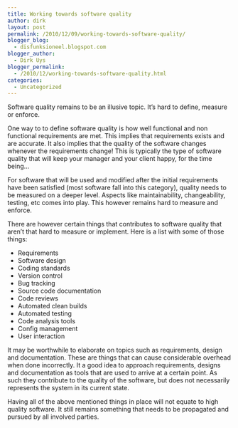 ```yaml
---
title: Working towards software quality
author: dirk
layout: post
permalink: /2010/12/09/working-towards-software-quality/
blogger_blog:
  - disfunksioneel.blogspot.com
blogger_author:
  - Dirk Uys
blogger_permalink:
  - /2010/12/working-towards-software-quality.html
categories:
  - Uncategorized
---
```

Software quality remains to be an illusive topic. It&#8217;s hard to define, measure or enforce.

One way to to define software quality is how well functional and non functional requirements are met. This implies that requirements exists and are accurate. It also implies that the quality of the software changes whenever the requirements change! This is typically the type of software quality that will keep your manager and your client happy, for the time being&#8230;

For software that will be used and modified after the initial requirements have been satisfied (most software fall into this category), quality needs to be measured on a deeper level. Aspects like maintainability, changeability, testing, etc comes into play. This however remains hard to measure and enforce.

There are however certain things that contributes to software quality that aren&#8217;t that hard to measure or implement. Here is a list with some of those things:

*   Requirements
*   Software design
*   Coding standards
*   Version control
*   Bug tracking
*   Source code documentation
*   Code reviews
*   Automated clean builds
*   Automated testing
*   Code analysis tools
*   Config management
*   User interaction

It may be worthwhile to elaborate on topics such as requirements, design and documentation. These are things that can cause considerable overhead when done incorrectly. It a good idea to approach requirements, designs and documentation as tools that are used to arrive at a certain point. As such they contribute to the quality of the software, but does not necessarily represents the system in its current state.

Having all of the above mentioned things in place will not equate to high quality software. It still remains something that needs to be propagated and pursued by all involved parties.
